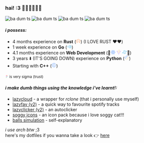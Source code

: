 ### hai! :3 👋👋👋👋👋👋
<img src="https://c.tenor.com/NjbLQCvQoC8AAAAd/tenor.gif" alt="ba dum ts" width="20%" height="auto"> <img src="https://c.tenor.com/NjbLQCvQoC8AAAAd/tenor.gif" alt="ba dum ts" width="20%" height="auto"> <img src="https://c.tenor.com/NjbLQCvQoC8AAAAd/tenor.gif" alt="ba dum ts" width="20%" height="auto"> <img src="https://c.tenor.com/NjbLQCvQoC8AAAAd/tenor.gif" alt="ba dum ts" width="20%" height="auto"> 

#### *i possess:*  
<ul>
  <li> 4 months experience on <strong>Rust</strong> (<img alt="ferris" width="15px" src="https://raw.githubusercontent.com/catppuccin/vscode-icons/b7fd50f7fd6a9e2abe73bcdd978f3ca58adb1bc9/icons/mocha/rust.svg">) (I LOVE RUST ❤️❤️) </li> 
  <li> 1 week experience on <strong>Go</strong> (<img alt="otter" width="15px" src="https://raw.githubusercontent.com/catppuccin/vscode-icons/b7fd50f7fd6a9e2abe73bcdd978f3ca58adb1bc9/icons/mocha/go.svg">) </li>
  <li> 4.1 months experience on <strong>Web Development</strong> (🫸<img width="15px" src="https://raw.githubusercontent.com/catppuccin/vscode-icons/b7fd50f7fd6a9e2abe73bcdd978f3ca58adb1bc9/icons/mocha/typescript-react.svg" alt="meta"> <img width="15px" alt="framework" src="https://raw.githubusercontent.com/catppuccin/vscode-icons/b7fd50f7fd6a9e2abe73bcdd978f3ca58adb1bc9/icons/mocha/vite.svg"> <img width="15px" alt="css utility library" src="https://raw.githubusercontent.com/catppuccin/vscode-icons/b7fd50f7fd6a9e2abe73bcdd978f3ca58adb1bc9/icons/mocha/tailwind.svg">🫷)</li>
  <li>3 years ⬇️ (IT'S GOING DOWN) experience on <strong>Python</strong> (<img width="15px" alt="slither" src="https://raw.githubusercontent.com/catppuccin/vscode-icons/b7fd50f7fd6a9e2abe73bcdd978f3ca58adb1bc9/icons/mocha/python.svg">)</li> 
  <li>Starting with <strong>C++</strong> (<img width="15px" alt="cee pee pee" src="https://raw.githubusercontent.com/catppuccin/vscode-icons/d80fa33fd2e107b26e84310a7b9c2961d646b942/icons/mocha/cpp.svg">)</li>
</ul>
<sub><img width="10px" src="https://raw.githubusercontent.com/catppuccin/vscode-icons/b7fd50f7fd6a9e2abe73bcdd978f3ca58adb1bc9/icons/mocha/figma.svg"> is very sigma (trust)</sub>   

#### *i make dumb things using the knowledge i've learnt!:*
- [lazycloud](https://github.com/lunar1um/lazycloud) - a wrapper for *rclone* (that i personally use myself)
- [lazyfav (v2)](https://github.com/lunar1um/lazyfav.rs) - a quick way to favourite spotify tracks
- [lazyclicker (v2)](https://github.com/lunar1um/lazyclicker.rs) - an autoclicker
- [soggy icons](https://github.com/lunar1um/soggy-icons) - an icon pack because i love soggy cat!!!  
- [balls simulation](https://github.com/lunar1um/balls.rs) - self-explanatory

*i use arch btw* ;3  
here's my dotfiles if you wanna take a look 👉 [here](https://github.com/lunar1um/bocchi-dotfiles)
